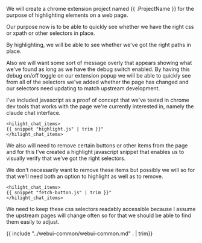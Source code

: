 We will create a chrome extension project named {{ .ProjectName }} for the purpose of highlighting elements on a web page.

Our purpose now is to be able to quickly see whether we have the right css or xpath or other selectors in place.  

By highlighting, we will be able to see whether we've got the right paths in place.

Also we will want some sort of message overly that appears showing what we've found as long as we have the debug switch enabled.  By having this debug on/off toggle on our extension popup we will be able to quickly see from all of the selectors we've added whether the page has changed and our selectors need updating to match upstream development.

I've included javascript as a proof of concept that we've tested in chrome dev tools that works with the page we're currently interested in, namely the claude chat interface.

```
<hilight_chat_items>
{{ snippet "highlight.js" | trim }}"
</hilight_chat_items>
```

We also will need to remove certain buttons or other items from the page and for this I've created a highlight javascript snippet that enables us to visually verify that we've got the right selectors.

We don't necessarily want to remove these items but possibly we will so for that we'll need both an option to highlight as well as to remove.


```
<hilight_chat_items>
{{ snippet "fetch-button.js" | trim }}"
</hilight_chat_items>
```

We need to keep these css selectors readably accessible because I assume the upstream pages will change often so for that we should be able to find them easily to adjust.

{{ include "../webui-common/webui-common.md" . | trim}}


